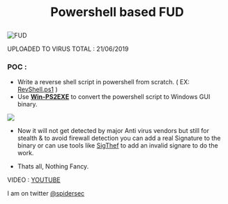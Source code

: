 <h1 align="center">

  Powershell based FUD 

</h1>

<img src="https://github.com/SpiderMate/Red-Teaming/blob/master/PS-Fud/poc.png" alt="FUD">
<br>

UPLOADED TO VIRUS TOTAL : 21/06/2019 


### POC :

- Write a reverse shell script in powershell from scratch. ( EX: <a href="https://github.com/SpiderMate/Red-Teaming/blob/master/PS-Fud/RevShell.ps1">RevShell.ps1</a> )
- Use <b><a href="https://gallery.technet.microsoft.com/scriptcenter/PS2EXE-GUI-Convert-e7cb69d5">Win-PS2EXE</a></b> to convert the powershell script to Windows GUI binary.

<img src="https://github.com/SpiderMate/Red-Teaming/blob/master/PS-Fud/ps2exe.png">

- Now it will not get detected by major Anti virus vendors but still for stealth & to avoid firewall detection you can add a real Signature to the binary or can use tools like <a href="https://github.com/secretsquirrel/SigThief">SigThef</a> to add an invalid signare to do the work.

- Thats all, Nothing Fancy.

VIDEO : <a href="">YOUTUBE</a>

I am on twitter <a href="https://twitter.com/spidersec">@spidersec</a>



